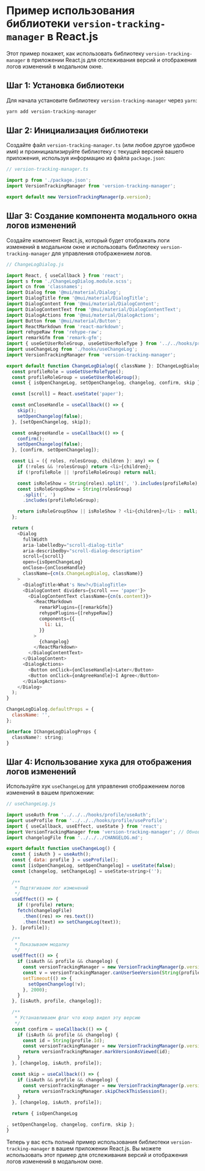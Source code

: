 # Пример использования библиотеки `version-tracking-manager` в React.js

Этот пример покажет, как использовать библиотеку `version-tracking-manager` в приложении React.js для отслеживания версий и отображения логов изменений в модальном окне.

## Шаг 1: Установка библиотеки

Для начала установите библиотеку `version-tracking-manager` через `yarn`:

```bash
yarn add version-tracking-manager
```

## Шаг 2: Инициализация библиотеки

Создайте файл `version-tracking-manager.ts` (или любое другое удобное имя) и проинициализируйте библиотеку с текущей версией вашего приложения, используя информацию из файла `package.json`:

```javascript
// version-tracking-manager.ts

import p from './package.json';
import VersionTrackingManager from 'version-tracking-manager';

export default new VersionTrackingManager(p.version);
```

## Шаг 3: Создание компонента модального окна логов изменений

Создайте компонент React.js, который будет отображать логи изменений в модальном окне и использовать библиотеку `version-tracking-manager` для управления отображением логов.

```javascript
// ChangeLogDialog.js

import React, { useCallback } from 'react';
import s from './ChangeLogDialog.module.scss';
import cn from 'classnames';
import Dialog from '@mui/material/Dialog';
import DialogTitle from '@mui/material/DialogTitle';
import DialogContent from '@mui/material/DialogContent';
import DialogContentText from '@mui/material/DialogContentText';
import DialogActions from '@mui/material/DialogActions';
import Button from '@mui/material/Button';
import ReactMarkdown from 'react-markdown';
import rehypeRaw from 'rehype-raw';
import remarkGfm from 'remark-gfm';
import { useGetUserRoleGroup, useGetUserRoleType } from '../../hooks/profile/useGetUserRole';
import useChangeLog from './hooks/useChangeLog';
import VersionTrackingManager from 'version-tracking-manager';

export default function ChangeLogDialog({ className }: IChangeLogDialogProps) {
  const profileRole = useGetUserRoleType();
  const profileRoleGroup = useGetUserRoleGroup();
  const { isOpenChangeLog, setOpenChangelog, changelog, confirm, skip } = useChangeLog();

  const [scroll] = React.useState('paper');

  const onCloseHandle = useCallback(() => {
    skip();
    setOpenChangelog(false);
  }, [setOpenChangelog, skip]);

  const onAgreeHandle = useCallback(() => {
    confirm();
    setOpenChangelog(false);
  }, [confirm, setOpenChangelog]);

  const Li = ({ roles, rolesGroup, children }: any) => {
    if (!roles && !rolesGroup) return <li>{children};
    if (!profileRole || !profileRoleGroup) return null;

    const isRoleShow = String(roles).split(', ').includes(profileRole);
    const isRoleGroupShow = String(rolesGroup)
      .split(', ')
      .includes(profileRoleGroup);

    return isRoleGroupShow || isRoleShow ? <li>{children}</li> : null;
  };

  return (
    <Dialog
      fullWidth
      aria-labelledby="scroll-dialog-title"
      aria-describedby="scroll-dialog-description"
      scroll={scroll}
      open={isOpenChangeLog}
      onClose={onCloseHandle}
      className={cn(s.ChangeLogDialog, className)}
    >
      <DialogTitle>What's New?</DialogTitle>
      <DialogContent dividers={scroll === 'paper'}>
        <DialogContentText className={cn(s.content)}>
          <ReactMarkdown
            remarkPlugins={[remarkGfm]}
            rehypePlugins={[rehypeRaw]}
            components={{
              li: Li,
            }}
          >
            {changelog}
          </ReactMarkdown>
        </DialogContentText>
      </DialogContent>
      <DialogActions>
        <Button onClick={onCloseHandle}>Later</Button>
        <Button onClick={onAgreeHandle}>I Agree</Button>
      </DialogActions>
    </Dialog>
  );
}

ChangeLogDialog.defaultProps = {
  className: '',
};

interface IChangeLogDialogProps {
  className?: string;
}
```

## Шаг 4: Использование хука для отображения логов изменений

Используйте хук `useChangeLog` для управления отображением логов изменений в вашем приложении:

```javascript
// useChangeLog.js

import useAuth from '../../../hooks/profile/useAuth';
import useProfile from '../../../hooks/profile/useProfile';
import { useCallback, useEffect, useState } from 'react';
import VersionTrackingManager from 'version-tracking-manager'; // Обновленный импорт библиотеки
import changelogFile from '../../../CHANGELOG.md';

export default function useChangeLog() {
  const { isAuth } = useAuth();
  const { data: profile } = useProfile();
  const [isOpenChangeLog, setOpenChangelog] = useState(false);
  const [changelog, setChangeLog] = useState<string>('');

  /**
   * Подтягиваем лог изменений
   */
  useEffect(() => {
    if (!profile) return;
    fetch(changelogFile)
      .then((res) => res.text())
      .then((text) => setChangeLog(text));
  }, [profile]);

  /**
   * Показываем модалку
   */
  useEffect(() => {
    if (isAuth && profile && changelog) {
      const versionTrackingManager = new VersionTrackingManager(p.version); // Обновленная инициализация
      const v = versionTrackingManager.canUserSeeVersion(String(profile.Id));
      setTimeout(() => {
        setOpenChangelog(!v);
      }, 2000);
    }
  }, [isAuth, profile, changelog]);

  /**
   * Устанавливаем флаг что юзер видел эту версию
   */
  const confirm = useCallback(() => {
    if (isAuth && profile && changelog) {
      const id = String(profile.Id);
      const versionTrackingManager = new VersionTrackingManager(p.version); // Обновленная инициализация
      return versionTrackingManager.markVersionAsViewed(id);
    }
  }, [changelog, isAuth, profile]);

  const skip = useCallback(() => {
    if (isAuth && profile && changelog) {
      const versionTrackingManager = new VersionTrackingManager(p.version); // Обновленная инициализация
      return versionTrackingManager.skipCheckThisSession();
    }
  }, [changelog, isAuth, profile]);

  return { isOpenChangeLog

, setOpenChangelog, changelog, confirm, skip };
}
```

Теперь у вас есть полный пример использования библиотеки `version-tracking-manager` в вашем приложении React.js. Вы можете использовать этот пример для отслеживания версий и отображения логов изменений в модальном окне.
